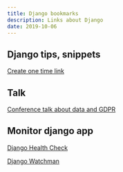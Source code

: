 ```yaml
---
title: Django bookmarks
description: Links about Django
date: 2019-10-06
---
```


## Django tips, snippets

[Create one time link](https://simpleisbetterthancomplex.com/tutorial/2016/08/24/how-to-create-one-time-link.html)

## Talk
[Conference talk about data and GDPR](https://www.youtube.com/watch?v=b6KEoNVKFxM)

## Monitor django app
[Django Health Check](https://github.com/KristianOellegaard/django-health-check)

[Django Watchman](https://github.com/mwarkentin/django-watchman)
